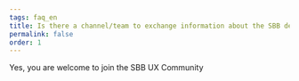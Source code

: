```yaml
---
tags: faq_en
title: Is there a channel/team to exchange information about the SBB design system?
permalink: false
order: 1
---
```


Yes, you are welcome to join the <sbb-link variant="inline" href="/{{page.lang}}/design-system/getting-started/designing/#enter-community">SBB UX Community</sbb-link>

